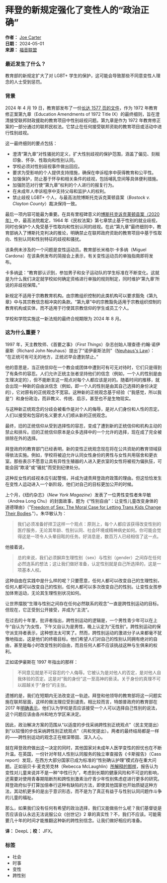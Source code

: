 # 拜登的新规定强化了变性人的“政治正确”

**作者：** [Joe Carter](https://www.thegospelcoalition.org/profile/joe-carter)  
**日期：** 2024-05-01  
**来源：** [福音联盟](https://www.thegospelcoalition.org/article/bidens-regulation-transgender-orthodoxy/)  

### **最近发生了什么？**

教育部的新规定扩大了对 LGBT+ 学生的保护，这可能会导致那些不同意变性人理念的人士受到惩罚。

### **背景**

2024 年 4 月 19 日，教育部发布了一份[长达 1577 页的文件](https://www2.ed.gov/about/offices/list/ocr/docs/t9-unofficial-final-rule-2024.pdf)，作为 1972 年教育修正案第九章（Education Amendments of 1972 Title IX）的最终细则，旨在澄清接受联邦财政援助的教育项目中性别歧视问题。第九章是作为 1972 年教育修正案的一部分通过的联邦民权法。它禁止在任何接受联邦资助的教育项目或活动中进行性别歧视。

这一最终细则的要点包括：

- 澄清“第九章”对性骚扰的定义，扩大性别歧视的保护范围，涵盖了偏见、刻板印象、怀孕、性取向和性别认同。
- 学校必须对性别歧视事件做出回应。
- 要求为受影响的个人提供支持措施，确保在申诉程序中获得教育和公平性。
- 加强保护，防止基于怀孕和相关条件的歧视，包括哺乳空间等具体便利措施。
- 加强防范对行使“第九章”权利的个人进行的报复行为。
- 在未成年人申诉程序中支持父母和监护人的权利。
- 禁止歧视 LGBT+ 个人，与最高法院博斯托克诉克莱顿县案（_Bostock v. Clayton County_）裁决保持一致。

最后一项内容可能最为重要。在具有里程碑意义的[博斯托克诉克莱顿县案（2020 年）](https://www.oyez.org/cases/2019/17-1618)中，最高法院裁定，1964 年《民权法案》第七章禁止基于性别的就业歧视，同时也保护个人免受基于性取向和性别认同的歧视。在此”第九章”最终细则中，教育部纳入了博斯托克判决的推论，明确禁止在联邦政府资助的教育项目中基于性取向、性别认同和性别特征的歧视和骚扰。

该条例未涉及的一个问题是变性运动员。教育部长米格尔·卡多纳（Miguel Cardona）在该条例发布的简报会上表示，有关变性运动员的单独指南即将发布。

卡多纳[说](https://www.ed.gov/news/speeches/secretary-cardonas-remarks-us-department-educations-release-proposed-amendments-title-ix)：“教育部认识到，参加男子和女子运动队的学生标准在不断变化。这就是为什么我们决定就学校如何确定资格进行单独的规则制定，同时维护‘第九章’所说的非歧视保障。”

新规定不适用于宗教教育机构。由宗教组织控制的此类机构可以要求豁免《第九章》中与其宗教信念相冲突的条款。“第九章”中的宗教豁免适用于宗教组织控制的教育机构或实体，而不适用于行使其宗教信仰的学生或员工个人。

学校和学院实施这一新法规的最终合规期限为 2024 年 8 月。

### **这为什么重要？**

1997 年，天主教牧师、《首要之事》（_First Things_）杂志创始人理查德·约翰·诺伊豪斯（Richard John Neuhaus）提出了“诺伊豪斯法则”（[Neuhaus's Law](https://www.firstthings.com/article/2009/03/the-unhappy-fate-of-optional-orthodoxy)）： “在正统可有可无的地方，正统迟早会遭到禁止。”

他的意思是，当正统信仰在一个教会或团体中遭到可有可无对待时，它们只是得到了有条件的容忍。人们允许正统主张者坚持他们的信念（例如，一个人的性别是由生理决定的），但不能断言这一观点对每个人都应该是对的。随着时间的推移，就会出现一种新的自由派信念（例如，即一个人的性别是由其自己选择的身份决定的），它对原有的正统观念不宽容。这种新的正统观念基于经验（“我感觉，所以我是”）和身份政治，而非教义、传统、启示，甚至也不是生物现实。

与这种新正统观念的分歧会被看作是对个人的侮辱，是对人们身份和人性的否定。人们以接受和包容的名义要求人们顺从新的正统观念。

最终，旧的正统信仰从受到选择性的容忍，变成了遭到新的正统信仰和机构主动的禁止和排斥。旧的正统信仰原本是众多选择中的一个允许的选择，现在成了完全被排除在外的选择。

拜登政府的教育部门已经表明，新的变性正统观念现在将在公共资助的教育领域获得依法实施。例如，学校将被迫允许认同女性身份的男性与女性共用宿舍和更衣室。那些表示不愿意让具有异性生殖器的人进入更衣室的女性将被视为偏执狂，可能会因“欺凌”或“骚扰”而受到纪律处分。

这种反女性的歧视本应引起警惕，并成为谴责拜登政府政策的理由。但这恰恰发生在变性人运动进入一个新阶段，他们对自己的目标更加公开的时候。

上个月，《纽约杂志》（_New York Magazine_）发表了一位男性变性者朱华敏（Andrea Long Chu）的封面故事，题为《“性别自由”：让变性儿童改变身体的道德理由》（"[Freedom of Sex: The Moral Case for Letting Trans Kids Change Their Bodies](https://nymag.com/intelligencer/article/trans-rights-biological-sex-gender-judith-butler.html)."）。朱华敏认为：

> 我们必须准备好捍卫这样一个观点：原则上，每个人都应该获得改变性别的医疗服务，无论其年龄、性别认同、社会环境或精神病史如何。你可能会觉得这是一项令人头晕目眩的任务。好消息是，数百万人已经相信了这一点。

他接着说，

> 总的来说，我们必须摒弃生理性别（sex）与性别（gender）之间存在任何必然连系的想法；这让我们做好准备，认定性别就是自己所选择的，这是一项基本人权。

这种自由在实践中是什么样的呢？只要愿意，任何人都可以改变自己的生理性别，任何人都可以改变自己的性别，任何人都可以多次改变自己的性别。让变性女孩参加体育运动，无论其生理性别状况如何。

让世界摆脱“生理与性别之间存在任何必然联系的观念”一直是跨性别运动的目标。但现在，它正受到公开接受，并成为“主流”。

在过去的十年里，批评者指出，跨性别运动的逻辑是，一个男性青少年可以在上午“自认为”为女性，下午又自认为是男性，晚上认定为“无性别”。跨性别运动的保守派支持者表示，这种想法太可笑了。然而，跨性别运动的激进分子从来都毫不犹豫地指出，这是他们的终极目标。他们希望人们对自己的性别认同拥有绝对的自由，甚至是每小时改变性别的自由，而且任何人都不应该挑战这种与生俱来的权利。

正如诺伊豪斯在 1997 年指出的那样：

> 不同意见就是不可容忍的个人侮辱。它被认为是对他人的否定，是对他人自我体验的否定。这是对“我的身份”这一至高神的亵渎。关于身份的真理不可以超越关于“身份”的主张。

遗憾的是，我们在短期内无法改变这一轨迹。拜登和他领导的教育部将这一问题实施在联邦层面，这样的做法理应受到谴责。相比较而言，特朗普政府的教育部在 2017 年[明确表示](https://www2.ed.gov/about/offices/list/ocr/letters/colleague-201702-title-ix.pdf)，他们认为学校是否应该接受一个人可以选择自己性别的说法，这个问题应该由各州和地方学区来决定。

因此，政治解决方案的范围从“以适度的步伐采纳跨性别正统观点”（民主党提出）到“以较慢的步伐采纳跨性别正统观点”（共和党提出）。两者的最终结局都是一样的——跨性别运动的观念正在根深蒂固、深入人心。

就在拜登政府做出这一决定的同时，其他国家对未成年人医学变性的担忧也在不断升温。在英国，一份针对年轻人性别认同服务的独立审查报告《卡斯报告》（Cass report）发现，在西方大部分国家已成为标准的“性别确认护理”模式存在重大问题。正如丽贝卡·麦克劳克林（Rebecca McLaughlin）[所解释的那样](https://www.thegospelcoalition.org/article/transgender-meds-kids/)，报告认为变性对儿童来说并不是一种“中性行为”，考虑到长期的健康风险和不可逆的影响，还需要对使用青春期阻断剂和跨性别激素治疗青少年性别焦虑症进行更多的研究。拜登政府似乎打算加倍奉行这种有缺陷的方法，即使其他国家也开始质疑这种方法，其动机更多的是出于意识形态，而不是为了真正有益于与性别认同问题作斗争的儿童的福祉。

那么，如果我们没有任何有希望的政治选择，我们又能做些什么呢？我们基督徒是否应该自认永远无法说服公众《创世记》2 章的真实性？不，我们不应该。可能需要几十年的时间才能推翻这种新的跨性别信念。让我们做好相应的准备。

**译：** DeepL；**校：** JFX。  

### 标签

- 社会
- 时事
- 变性
- 跨性别
